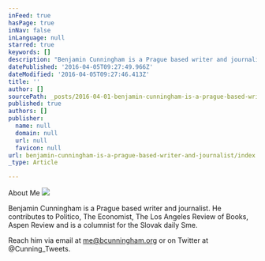 ```yaml
---
inFeed: true
hasPage: true
inNav: false
inLanguage: null
starred: true
keywords: []
description: "Benjamin Cunningham is a Prague based writer and journalist. He contributes to Politico, The Economist, The Los Angeles Review of Books and is a columnist for the Slovak daily Sme. \_"
datePublished: '2016-04-05T09:27:49.966Z'
dateModified: '2016-04-05T09:27:46.413Z'
title: ''
author: []
sourcePath: _posts/2016-04-01-benjamin-cunningham-is-a-prague-based-writer-and-journalist.md
published: true
authors: []
publisher:
  name: null
  domain: null
  url: null
  favicon: null
url: benjamin-cunningham-is-a-prague-based-writer-and-journalist/index.html
_type: Article

---
```

About Me
![](https://s3-us-west-2.amazonaws.com/the-grid-img/p/f6d5224d6c5ca9dc06de437a4ed2412772d8de5d.jpg)

Benjamin Cunningham is a Prague based writer and journalist. He contributes to Politico, The Economist, The Los Angeles Review of Books, Aspen Review and is a columnist for the Slovak daily Sme.  

Reach him via email at me@bcunningham.org or on Twitter at @Cunning\_Tweets.